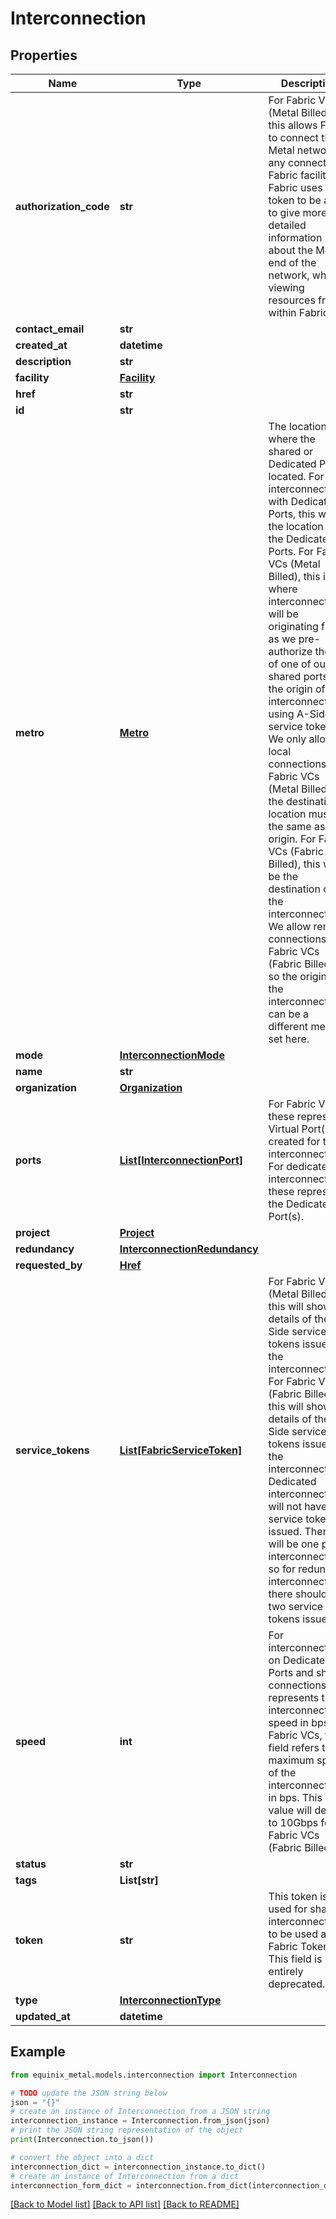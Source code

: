 # Interconnection


## Properties

Name | Type | Description | Notes
------------ | ------------- | ------------- | -------------
**authorization_code** | **str** | For Fabric VCs (Metal Billed), this allows Fabric to connect the Metal network to any connection Fabric facilitates. Fabric uses this token to be able to give more detailed information about the Metal end of the network, when viewing resources from within Fabric. | [optional] 
**contact_email** | **str** |  | [optional] 
**created_at** | **datetime** |  | [optional] 
**description** | **str** |  | [optional] 
**facility** | [**Facility**](Facility.md) |  | [optional] 
**href** | **str** |  | [optional] 
**id** | **str** |  | [optional] 
**metro** | [**Metro**](Metro.md) | The location of where the shared or Dedicated Port is located. For interconnections with Dedicated Ports,   this will be the location of the Dedicated Ports. For Fabric VCs (Metal Billed), this is where interconnection will be originating from, as we pre-authorize the use of one of our shared ports   as the origin of the interconnection using A-Side service tokens. We only allow local connections for Fabric VCs (Metal Billed), so the destination location must be the same as the origin. For Fabric VCs (Fabric Billed),    this will be the destination of the interconnection. We allow remote connections for Fabric VCs (Fabric Billed), so the origin of the interconnection can be a different metro set here. | [optional] 
**mode** | [**InterconnectionMode**](InterconnectionMode.md) |  | [optional] 
**name** | **str** |  | [optional] 
**organization** | [**Organization**](Organization.md) |  | [optional] 
**ports** | [**List[InterconnectionPort]**](InterconnectionPort.md) | For Fabric VCs, these represent Virtual Port(s) created for the interconnection. For dedicated interconnections, these represent the Dedicated Port(s). | [optional] 
**project** | [**Project**](Project.md) |  | [optional] 
**redundancy** | [**InterconnectionRedundancy**](InterconnectionRedundancy.md) |  | [optional] 
**requested_by** | [**Href**](Href.md) |  | [optional] 
**service_tokens** | [**List[FabricServiceToken]**](FabricServiceToken.md) | For Fabric VCs (Metal Billed), this will show details of the A-Side service tokens issued for the interconnection. For Fabric VCs (Fabric Billed), this will show the details of the Z-Side service tokens issued for the interconnection. Dedicated interconnections will not have any service tokens issued. There will be one per interconnection, so for redundant interconnections, there should be two service tokens issued. | [optional] 
**speed** | **int** | For interconnections on Dedicated Ports and shared connections, this represents the interconnection&#39;s speed in bps. For Fabric VCs, this field refers to the maximum speed of the interconnection in bps. This value will default to 10Gbps for Fabric VCs (Fabric Billed). | [optional] 
**status** | **str** |  | [optional] 
**tags** | **List[str]** |  | [optional] 
**token** | **str** | This token is used for shared interconnections to be used as the Fabric Token. This field is entirely deprecated. | [optional] 
**type** | [**InterconnectionType**](InterconnectionType.md) |  | [optional] 
**updated_at** | **datetime** |  | [optional] 

## Example

```python
from equinix_metal.models.interconnection import Interconnection

# TODO update the JSON string below
json = "{}"
# create an instance of Interconnection from a JSON string
interconnection_instance = Interconnection.from_json(json)
# print the JSON string representation of the object
print(Interconnection.to_json())

# convert the object into a dict
interconnection_dict = interconnection_instance.to_dict()
# create an instance of Interconnection from a dict
interconnection_form_dict = interconnection.from_dict(interconnection_dict)
```
[[Back to Model list]](../README.md#documentation-for-models) [[Back to API list]](../README.md#documentation-for-api-endpoints) [[Back to README]](../README.md)


